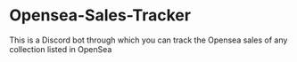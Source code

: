 # Opensea-Sales-Tracker
This is a Discord bot through which you can track the Opensea sales of any collection listed in OpenSea

